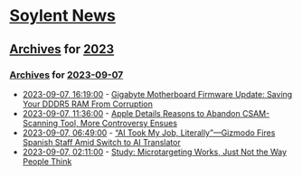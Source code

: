 # [Soylent News](../../../README.md)

## [Archives](../../index.md) for [2023](../index.md)

### [Archives](../../index.md) for [2023-09-07](index.md)

* [2023-09-07, 16:19:00](https://soylentnews.org/article.pl?sid=23/09/06/1350221&from=rss) - [Gigabyte Motherboard Firmware Update: Saving Your DDDR5 RAM From Corruption](https://soylentnews.org/article.pl?sid=23/09/06/1350221&from=rss)
* [2023-09-07, 11:36:00](https://soylentnews.org/article.pl?sid=23/09/06/1057238&from=rss) - [Apple Details Reasons to Abandon CSAM-Scanning Tool, More Controversy Ensues](https://soylentnews.org/article.pl?sid=23/09/06/1057238&from=rss)
* [2023-09-07, 06:49:00](https://soylentnews.org/article.pl?sid=23/09/06/101202&from=rss) - [“AI Took My Job, Literally”—Gizmodo Fires Spanish Staff Amid Switch to AI Translator](https://soylentnews.org/article.pl?sid=23/09/06/101202&from=rss)
* [2023-09-07, 02:11:00](https://soylentnews.org/article.pl?sid=23/09/06/0956246&from=rss) - [Study: Microtargeting Works, Just Not the Way People Think](https://soylentnews.org/article.pl?sid=23/09/06/0956246&from=rss)
